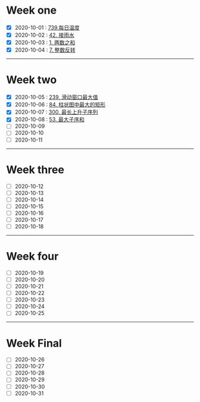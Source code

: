 # Week one

- [x] 2020-10-01 : [739.每日温度](https://github.com/archer-shu/leetcode/blob/master/2020_10_01_739_%E6%AF%8F%E6%97%A5%E6%B8%A9%E5%BA%A6.md)
- [x] 2020-10-02 : [42. 接雨水](https://github.com/archer-shu/leetcode/blob/master/2020_10_02_42.%20%E6%8E%A5%E9%9B%A8%E6%B0%B4.md)
- [x] 2020-10-03 : [1. 两数之和](https://github.com/archer-shu/leetcode/blob/master/2020_10_03_1.%E4%B8%A4%E6%95%B0%E4%B9%8B%E5%92%8C.md)
- [x] 2020-10-04 : [7. 整数反转](https://github.com/archer-shu/leetcode/blob/master/2020_10_04_7.%20%E6%95%B4%E6%95%B0%E5%8F%8D%E8%BD%AC.md)

<hr>


# Week two
- [x] 2020-10-05 : [239. 滑动窗口最大值](https://github.com/archer-shu/leetcode/blob/master/2020_10_05_239.%20%E6%BB%91%E5%8A%A8%E7%AA%97%E5%8F%A3%E6%9C%80%E5%A4%A7%E5%80%BC.md)
- [x] 2020-10-06 : [84. 柱状图中最大的矩形](https://github.com/archer-shu/leetcode/blob/master/Oct/2020_10_06_84.%20%E6%9F%B1%E7%8A%B6%E5%9B%BE%E4%B8%AD%E6%9C%80%E5%A4%A7%E7%9A%84%E7%9F%A9%E5%BD%A2.md)
- [x] 2020-10-07 : [300. 最长上升子序列](https://github.com/archer-shu/leetcode/blob/master/Oct/2020_10_07_300.%20%E6%9C%80%E9%95%BF%E4%B8%8A%E5%8D%87%E5%AD%90%E5%BA%8F%E5%88%97.md)
- [x] 2020-10-08 : [53. 最大子序和](https://github.com/archer-shu/leetcode/blob/master/Oct/2020_10_08_53.%20%E6%9C%80%E5%A4%A7%E5%AD%90%E5%BA%8F%E5%92%8C.md)
- [ ] 2020-10-09
- [ ] 2020-10-10
- [ ] 2020-10-11

<hr>


# Week three
- [ ] 2020-10-12
- [ ] 2020-10-13
- [ ] 2020-10-14
- [ ] 2020-10-15
- [ ] 2020-10-16
- [ ] 2020-10-17
- [ ] 2020-10-18

<hr>


# Week four
- [ ] 2020-10-19
- [ ] 2020-10-20
- [ ] 2020-10-21
- [ ] 2020-10-22
- [ ] 2020-10-23
- [ ] 2020-10-24
- [ ] 2020-10-25

<hr>


# Week Final
- [ ] 2020-10-26
- [ ] 2020-10-27
- [ ] 2020-10-28
- [ ] 2020-10-29
- [ ] 2020-10-30
- [ ] 2020-10-31
